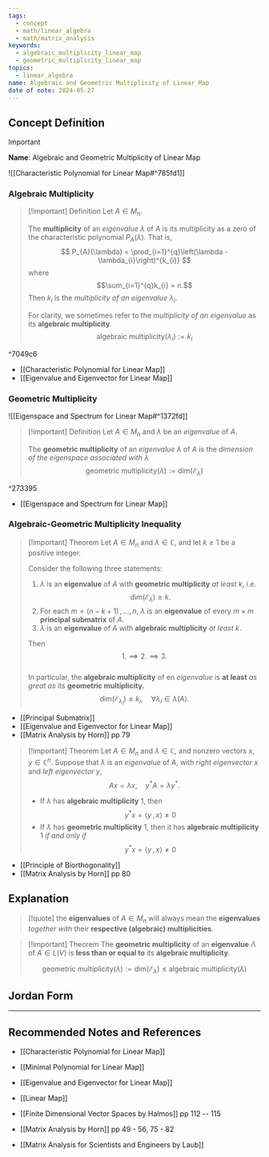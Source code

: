 ```yaml
---
tags:
  - concept
  - math/linear_algebra
  - math/matrix_analysis
keywords:
  - algebraic_multiplicity_linear_map
  - geometric_multiplicity_linear_map
topics:
  - linear_algebra
name: Algebraic and Geometric Multiplicity of Linear Map
date of note: 2024-05-27
---
```


## Concept Definition

>[!important]
>**Name**: Algebraic and Geometric Multiplicity of Linear Map

![[Characteristic Polynomial for Linear Map#^785fd1]]

### Algebraic Multiplicity

>[!important] Definition
>Let $A\in M_{n}$.
>
>The **multiplicity** of an *eigenvalue* $\lambda$ of $A$ is its multiplicity as a zero of the characteristic polynomial $P_{A}(\lambda)$. That is,
>$$
>P_{A}(\lambda) = \prod_{i=1}^{q}\left(\lambda - \lambda_{i}\right)^{k_{i}}
>$$
>where $$\sum_{i=1}^{q}k_{i} = n.$$ Then $k_{i}$ is the  *multiplicity of an eigenvalue* $\lambda_{i}$.
>
>For clarity, we sometimes refer to the *multiplicity of an eigenvalue* as its **algebraic multiplicity**.
>$$
>\text{algebraic multiplicity}(\lambda_{i}) := k_{i}
>$$ 


^7049c6

- [[Characteristic Polynomial for Linear Map]]
- [[Eigenvalue and Eigenvector for Linear Map]]

### Geometric Multiplicity

![[Eigenspace and Spectrum for Linear Map#^1372fd]]

>[!important] Definition
>Let $A\in M_{n}$ and $\lambda$ be an *eigenvalue* of $A$.
>
>The **geometric multiplicity** of an *eigenvalue* $\lambda$ of $A$ is the *dimension of the eigenspace associated with* $\lambda$
>$$
>\text{geometric multiplicity}(\lambda) := \text{dim}\left(\mathcal{E}_{\lambda}\right)
>$$ 

^273395

- [[Eigenspace and Spectrum for Linear Map]]

### Algebraic-Geometric Multiplicity Inequality

>[!important] Theorem
>Let $A\in M_{n}$ and $\lambda\in \mathbb{C}$, and let $k\ge 1$ be a positive integer. 
>
>Consider the following three statements:
>1. $\lambda$ is an **eigenvalue** of $A$ with **geometric multiplicity** *at least* $k$, i.e. $$\text{dim}(\mathcal{E}_{\lambda}) \ge k.$$
>2. For each $m= (n-k+1)\,{,}\ldots{,}\,n$, $\lambda$ is an **eigenvalue** of every $m\times m$ **principal submatrix** of $A$.
>3. $\lambda$ is an **eigenvalue** of $A$ with **algebraic multiplicity** *at least* $k$.
>  
>Then $$1. \implies 2. \implies 3.$$  
>In particular, the **algebraic multiplicity** of en *eigenvalue* is **at least** *as great as* its **geometric multiplicity.** $$\text{dim}(\mathcal{E}_{\lambda_{i}}) \le k_{i},\quad \forall \lambda_{i}\in \lambda(A).$$


- [[Principal Submatrix]]
- [[Eigenvalue and Eigenvector for Linear Map]]
- [[Matrix Analysis by Horn]] pp 79

>[!important] Theorem
>Let $A\in M_{n}$ and $\lambda\in \mathbb{C}$, and nonzero vectors $x,y\in \mathbb{C}^{n}$. Suppose that $\lambda$ is an *eigenvalue* of $A$, with *right eigenvector* $x$ and *left eigenvector* $y$, $$Ax = \lambda x, \quad y^{*}A = \lambda y^{*}.$$
>
>
>- If $\lambda$ has **algebraic multiplicity** $1$, then $$y^{*}x = \left\langle y\,,\, x \right\rangle \neq 0$$
>- If $\lambda$ has **geometric multiplicity** $1$, then it has **algebraic multiplicity** $1$ *if and only if*  $$y^{*}x = \left\langle y\,,\, x \right\rangle \neq 0$$

- [[Principle of Biorthogonality]]
- [[Matrix Analysis by Horn]] pp 80

## Explanation

>[!quote]
>the **eigenvalues** of $A \in M_n$ will always mean the **eigenvalues** *together with* their **respective (algebraic) multiplicities**.




>[!important] Theorem
>The **geometric multiplicity** of an **eigenvalue** $\Lambda$ of $A \in L(V)$ is **less than or equal to** its **algebraic multiplicity**.
>
>$$
>\text{geometric multiplicity}(\lambda) := \text{dim}\left(\mathcal{E}_{\lambda}\right) \le \text{algebraic multiplicity}(\lambda)
>$$ 



## Jordan Form




-----------
##  Recommended Notes and References

- [[Characteristic Polynomial for Linear Map]]
- [[Minimal Polynomial for Linear Map]]
- [[Eigenvalue and Eigenvector for Linear Map]]
- [[Linear Map]]



- [[Finite Dimensional Vector Spaces by Halmos]] pp 112 -- 115
- [[Matrix Analysis by Horn]] pp 49 - 56, 75 - 82
- [[Matrix Analysis for Scientists and Engineers by Laub]]